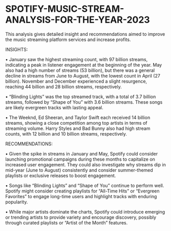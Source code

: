 # SPOTIFY-MUSIC-STREAM-ANALYSIS-FOR-THE-YEAR-2023
This analysis gives detailed insight and recommendations aimed to improve the music streaming platform services and increase profits.


INSIGHTS:

• January saw the highest streaming count, with 97 billion streams, indicating a peak in listener engagement at the beginning of the year.
May also had a high number of streams (53 billion), but there was a general decline in streams from June to August, with the lowest count in April (27 billion).
November and December experienced a slight resurgence, reaching 44 billion and 28 billion streams, respectively.



• “Blinding Lights” was the top streamed track, with a total of 3.7 billion streams, followed by “Shape of You” with 3.6 billion streams. These songs are likely evergreen tracks with lasting appeal.



• The Weeknd, Ed Sheeran, and Taylor Swift each received 14 billion streams, showing a close competition among top artists in terms of streaming volume.
Harry Styles and Bad Bunny also had high stream counts, with 12 billion and 10 billion streams, respectively.



RECOMMENDATIONS:

• Given the spike in streams in January and May, Spotify could consider launching promotional campaigns during these months to capitalize on increased user engagement.
They could also investigate why streams dip in mid-year (June to August) consistently and consider summer-themed playlists or exclusive releases to boost engagement.



• Songs like “Blinding Lights” and “Shape of You” continue to perform well. Spotify might consider creating playlists for “All-Time Hits” or “Evergreen Favorites” to engage long-time users and highlight tracks with enduring popularity.



• While major artists dominate the charts, Spotify could introduce emerging or trending artists to provide variety and encourage discovery, possibly through curated playlists or “Artist of the Month” features.

